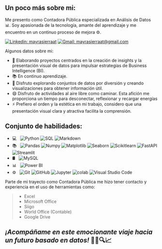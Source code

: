## Un poco más sobre mi:

Me presento como Contadora Pública especializada en Análisis de Datos 📊. Soy apasionada de la tecnología, amante del aprendizaje y me encuentro en un continuo proceso de mejora ⚙️.

[![Linkedin: mayrasierraat](https://img.shields.io/badge/-mayrasierraat-blue?style=flat-square&logo=Linkedin&logoColor=white&link=https://www.linkedin.com/in/mayrasierraat/)](https://www.linkedin.com/in/mayrasierraat/)
[![Gmail: mayrasierraat@gmail.com](https://img.shields.io/badge/Gmail-mayrasierraat@gmail.com-red)](mailto:mayrasierraat@gmail.com)

Algunos datos sobre mi:

- 🔭 Elaborando proyectos centrados en la creación de insights y la presentación visual de datos para impulsar estrategias de Business Intelligence (BI).
- 📚 En continuo aprendizaje.
- 🌱 Disfruto explorando conjuntos de datos por diversión y creando visualizaciones para obtener información útil.
- 😄 Disfruto de actividades al aire libre como caminar. Esta afición me proporciona un tiempo para desconectar, reflexionar y recargar energías
- ⚡ Prefiero el orden y la estética en mi trabajo, considero que una presentación visual clara y atractiva facilita la comprensión.
  
## Conjunto de habilidades:

- 💻 &nbsp;
  ![Python](https://img.shields.io/badge/-Python-333333?style=flat&logo=python)
  ![SQL](https://img.shields.io/badge/-SQL-333333?style=flat&logo=sql)
  ![Markdown](https://img.shields.io/badge/-Markdown-333333?style=flat&logo=markdown)
- 📚 &nbsp;
  ![Pandas](https://img.shields.io/badge/-Pandas-333333?style=flat&logo=pandas)
  ![Numpy](https://img.shields.io/badge/-Numpy-333333?style=flat&logo=numpy)
  ![Matplotlib](https://img.shields.io/badge/-Matplotlib-333333?style=flat&logo=matplotlib)
  ![Seaborn](https://img.shields.io/badge/-Seaborn-333333?style=flat&logo=seaborn)
  ![Scikitlearn](https://img.shields.io/badge/-Scikitlearn-333333?style=flat&logo=scikitlearn)
  ![FastAPI](https://img.shields.io/badge/-FastAPI-333333?style=flat&logo=fastapi)
  ![Streamlit](https://img.shields.io/badge/-Streamlit-333333?style=flat&logo=streamlit)
- 🛢 &nbsp;
  ![MySQL](https://img.shields.io/badge/-MySQL-333333?style=flat&logo=MySQL)
- 📊 &nbsp;
  ![Power BI](https://img.shields.io/badge/-Power%20BI-333333?style=flat&logo=powerbi)
- ⚙️ &nbsp;
  ![Git](https://img.shields.io/badge/-Git-333333?style=flat&logo=git)
  ![GitHub](https://img.shields.io/badge/-GitHub-333333?style=flat&logo=github)
  ![Jupyter](https://img.shields.io/badge/-Jupyter-333333?style=flat&logo=jupyter)
  ![colab](https://img.shields.io/badge/-colab-333333?style=flat&logo=colabbadge)
  ![Visual Studio Code](https://img.shields.io/badge/-Visual%20Studio%20Code-333333?style=flat&logo=visual-studio-code&logoColor=007ACC)
 

Parte de mi trayecto como Contadora Pública me hizo tener contacto y experiencia en el uso de herramientas como:

>- Excel
>- Microsoft Office
>- Siigo
>- World Office (Contable)
>- Google Drive


## _¡Acompáñame en este emocionante viaje hacia un futuro basado en datos!_ 💼🚀🔍📈
